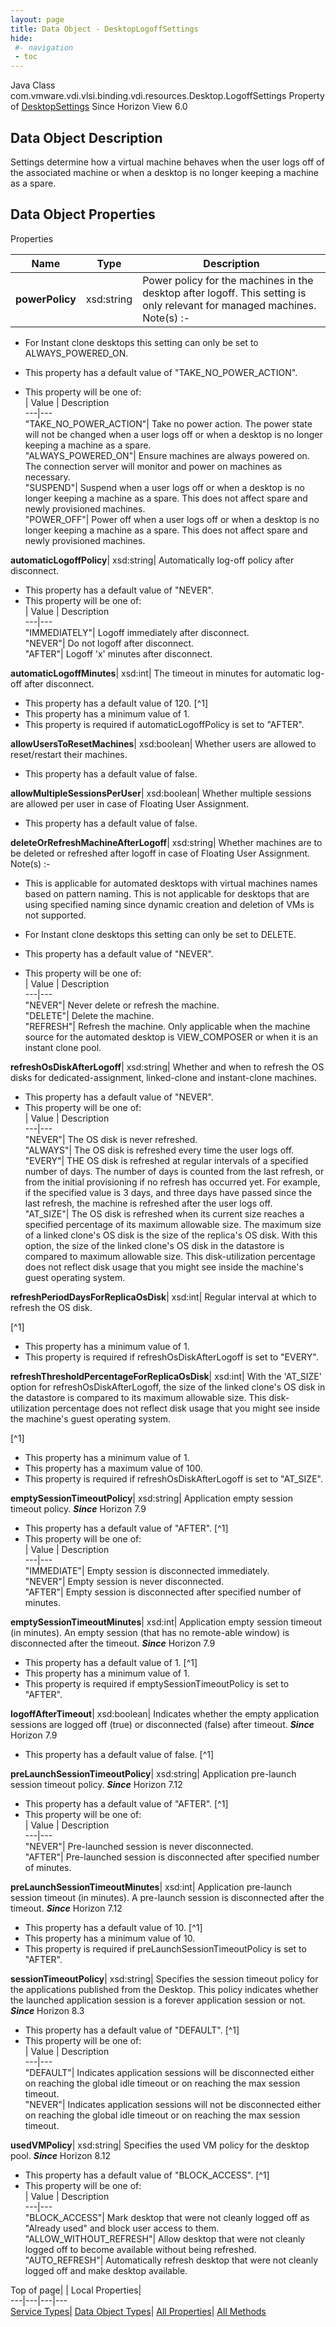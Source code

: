 ```yaml
---
layout: page
title: Data Object - DesktopLogoffSettings
hide:
 #- navigation
 - toc
---
```






Java Class
    com.vmware.vdi.vlsi.binding.vdi.resources.Desktop.LogoffSettings
Property of
     [DesktopSettings](vdi.resources.Desktop.DesktopSettings.md#field_detail)
Since 
    Horizon View 6.0

## Data Object Description 

Settings determine how a virtual machine behaves when the user logs off of the associated machine or when a desktop is no longer keeping a machine as a spare. 

## Data Object Properties

Properties

Name |  Type |  Description   
---|---|---  
**powerPolicy**|  xsd:string|  Power policy for the machines in the desktop after logoff. This setting is only relevant for managed machines. Note(s) :-  


  * For Instant clone desktops this setting can only be set to ALWAYS_POWERED_ON.

  


  * This property has a default value of "TAKE_NO_POWER_ACTION".
  * This property will be one of:  
|  Value |  Description   
---|---  
"TAKE_NO_POWER_ACTION"| Take no power action. The power state will not be changed when a user logs off or when a desktop is no longer keeping a machine as a spare.  
"ALWAYS_POWERED_ON"| Ensure machines are always powered on. The connection server will monitor and power on machines as necessary.  
"SUSPEND"| Suspend when a user logs off or when a desktop is no longer keeping a machine as a spare. This does not affect spare and newly provisioned machines.  
"POWER_OFF"| Power off when a user logs off or when a desktop is no longer keeping a machine as a spare. This does not affect spare and newly provisioned machines.  

  
**automaticLogoffPolicy**|  xsd:string|  Automatically log-off policy after disconnect.   


  * This property has a default value of "NEVER".
  * This property will be one of:  
|  Value |  Description   
---|---  
"IMMEDIATELY"| Logoff immediately after disconnect.  
"NEVER"| Do not logoff after disconnect.  
"AFTER"| Logoff 'x' minutes after disconnect.  

  
**automaticLogoffMinutes**|  xsd:int|  The timeout in minutes for automatic log-off after disconnect.   


  * This property has a default value of 120.
[^1]
  * This property has a minimum value of 1. 
  * This property is required if automaticLogoffPolicy is set to "AFTER".

  
**allowUsersToResetMachines**|  xsd:boolean|  Whether users are allowed to reset/restart their machines.   


  * This property has a default value of false.

  
**allowMultipleSessionsPerUser**|  xsd:boolean|  Whether multiple sessions are allowed per user in case of Floating User Assignment.   


  * This property has a default value of false.

  
**deleteOrRefreshMachineAfterLogoff**|  xsd:string|  Whether machines are to be deleted or refreshed after logoff in case of Floating User Assignment. Note(s) :-  


  * This is applicable for automated desktops with virtual machines names based on pattern naming. This is not applicable for desktops that are using specified naming since dynamic creation and deletion of VMs is not supported.
  * For Instant clone desktops this setting can only be set to DELETE.

  


  * This property has a default value of "NEVER".
  * This property will be one of:  
|  Value |  Description   
---|---  
"NEVER"| Never delete or refresh the machine.  
"DELETE"| Delete the machine.  
"REFRESH"| Refresh the machine. Only applicable when the machine source for the automated desktop is VIEW_COMPOSER or when it is an instant clone pool.  

  
**refreshOsDiskAfterLogoff**|  xsd:string|  Whether and when to refresh the OS disks for dedicated-assignment, linked-clone and instant-clone machines.   


  * This property has a default value of "NEVER".
  * This property will be one of:  
|  Value |  Description   
---|---  
"NEVER"| The OS disk is never refreshed.  
"ALWAYS"| The OS disk is refreshed every time the user logs off.  
"EVERY"| THE OS disk is refreshed at regular intervals of a specified number of days. The number of days is counted from the last refresh, or from the initial provisioning if no refresh has occurred yet. For example, if the specified value is 3 days, and three days have passed since the last refresh, the machine is refreshed after the user logs off.  
"AT_SIZE"| The OS disk is refreshed when its current size reaches a specified percentage of its maximum allowable size. The maximum size of a linked clone's OS disk is the size of the replica's OS disk. With this option, the size of the linked clone's OS disk in the datastore is compared to maximum allowable size. This disk-utilization percentage does not reflect disk usage that you might see inside the machine's guest operating system.  

  
**refreshPeriodDaysForReplicaOsDisk**|  xsd:int|  Regular interval at which to refresh the OS disk.   


[^1]
  * This property has a minimum value of 1. 
  * This property is required if refreshOsDiskAfterLogoff is set to "EVERY".

  
**refreshThresholdPercentageForReplicaOsDisk**|  xsd:int|  With the 'AT_SIZE' option for refreshOsDiskAfterLogoff, the size of the linked clone's OS disk in the datastore is compared to its maximum allowable size. This disk-utilization percentage does not reflect disk usage that you might see inside the machine's guest operating system.   


[^1]
  * This property has a minimum value of 1. 
  * This property has a maximum value of 100. 
  * This property is required if refreshOsDiskAfterLogoff is set to "AT_SIZE".

  
**emptySessionTimeoutPolicy**|  xsd:string|  Application empty session timeout policy.  **_Since_** Horizon 7.9  


  * This property has a default value of "AFTER".
[^1]
  * This property will be one of:  
|  Value |  Description   
---|---  
"IMMEDIATE"| Empty session is disconnected immediately.  
"NEVER"| Empty session is never disconnected.  
"AFTER"| Empty session is disconnected after specified number of minutes.  

  
**emptySessionTimeoutMinutes**|  xsd:int|  Application empty session timeout (in minutes). An empty session (that has no remote-able window) is disconnected after the timeout.  **_Since_** Horizon 7.9  


  * This property has a default value of 1.
[^1]
  * This property has a minimum value of 1. 
  * This property is required if emptySessionTimeoutPolicy is set to "AFTER".

  
**logoffAfterTimeout**|  xsd:boolean|  Indicates whether the empty application sessions are logged off (true) or disconnected (false) after timeout.  **_Since_** Horizon 7.9  


  * This property has a default value of false.
[^1]

  
**preLaunchSessionTimeoutPolicy**|  xsd:string|  Application pre-launch session timeout policy.  **_Since_** Horizon 7.12  


  * This property has a default value of "AFTER".
[^1]
  * This property will be one of:  
|  Value |  Description   
---|---  
"NEVER"| Pre-launched session is never disconnected.  
"AFTER"| Pre-launched session is disconnected after specified number of minutes.  

  
**preLaunchSessionTimeoutMinutes**|  xsd:int|  Application pre-launch session timeout (in minutes). A pre-launch session is disconnected after the timeout.  **_Since_** Horizon 7.12  


  * This property has a default value of 10.
[^1]
  * This property has a minimum value of 10. 
  * This property is required if preLaunchSessionTimeoutPolicy is set to "AFTER".

  
**sessionTimeoutPolicy**|  xsd:string|  Specifies the session timeout policy for the applications published from the Desktop. This policy indicates whether the launched application session is a forever application session or not.  **_Since_** Horizon 8.3  


  * This property has a default value of "DEFAULT".
[^1]
  * This property will be one of:  
|  Value |  Description   
---|---  
"DEFAULT"| Indicates application sessions will be disconnected either on reaching the global idle timeout or on reaching the max session timeout.  
"NEVER"| Indicates application sessions will not be disconnected either on reaching the global idle timeout or on reaching the max session timeout.  

  
**usedVMPolicy**|  xsd:string|  Specifies the used VM policy for the desktop pool.  **_Since_** Horizon 8.12  


  * This property has a default value of "BLOCK_ACCESS".
[^1]
  * This property will be one of:  
|  Value |  Description   
---|---  
"BLOCK_ACCESS"| Mark desktop that were not cleanly logged off as "Already used" and block user access to them.  
"ALLOW_WITHOUT_REFRESH"| Allow desktop that were not cleanly logged off to become available without being refreshed.  
"AUTO_REFRESH"| Automatically refresh desktop that were not cleanly logged off and make desktop available.  

  
  
  
Top of page| | Local Properties|   
---|---|---|---  
[Service Types](index-mo_types.md)| [Data Object Types](index-do_types.md)| [All Properties](index-properties.md)| [All Methods](index-methods.md)  
  
  

